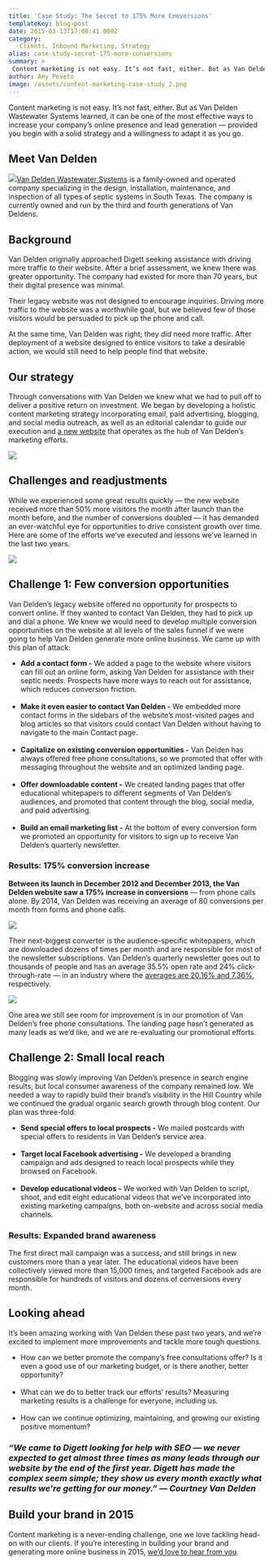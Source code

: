 ```yaml
---
title: 'Case Study: The Secret to 175% More Conversions'
templateKey: blog-post
date: 2015-03-13T17:08:41.000Z
category: 
  -Clients, Inbound Marketing, Strategy
alias: case-study-secret-175-more-conversions
summary: > 
 Content marketing is not easy. It’s not fast, either. But as Van Delden Wastewater Systems learned, it can be one of the most effective ways to increase your company’s online presence and lead generation — provided you begin with a solid strategy and a willingness to adapt it as you go.
author: Amy Peveto
image: /assets/content-marketing-case-study_2.png
---
```


Content marketing is not easy. It’s not fast, either. But as Van Delden Wastewater Systems learned, it can be one of the most effective ways to increase your company’s online presence and lead generation — provided you begin with a solid strategy and a willingness to adapt it as you go.

Meet Van Delden
---------------

![](/sites/default/files/van-delden-marketing-case-study.png)[Van Delden Wastewater Systems](http://www.vdwws.com/) is a family-owned and operated company specializing in the design, installation, maintenance, and inspection of all types of septic systems in South Texas. The company is currently owned and run by the third and fourth generations of Van Deldens.

Background
----------

Van Delden originally approached Digett seeking assistance with driving more traffic to their website. After a brief assessment, we knew there was greater opportunity. The company had existed for more than 70 years, but their digital presence was minimal.

Their legacy website was not designed to encourage inquiries. Driving more traffic to the website was a worthwhile goal, but we believed few of those visitors would be persuaded to pick up the phone and call.

At the same time, Van Delden was right; they _did_ need more traffic. After deployment of a website designed to entice visitors to take a desirable action, we would still need to help people find that website.

Our strategy
------------

Through conversations with Van Delden we knew what we had to pull off to deliver a positive return on investment. We began by developing a holistic content marketing strategy incorporating email, paid advertising, blogging, and social media outreach, as well as an editorial calendar to guide our execution and [a new website](/blog/03/13/2013/new-site-launch-vdwwscom) that operates as the hub of Van Delden’s marketing efforts.

![](/sites/default/files/van-delden-content-marketing-case-study.png)

Challenges and readjustments
----------------------------

While we experienced some great results quickly — the new website received more than 50% more visitors the month after launch than the month before, and the number of conversions doubled — it has demanded an ever-watchful eye for opportunities to drive consistent growth over time. Here are some of the efforts we’ve executed and lessons we’ve learned in the last two years.

![](/sites/default/files/content-marketing-case-study-traffic-increase.png)

Challenge 1: Few conversion opportunities
-----------------------------------------

Van Delden’s legacy website offered no opportunity for prospects to convert online. If they wanted to contact Van Delden, they had to pick up and dial a phone. We knew we would need to develop multiple conversion opportunities on the website at all levels of the sales funnel if we were going to help Van Delden generate more online business. We came up with this plan of attack:

*   **Add a contact form -** We added a page to the website where visitors can fill out an online form, asking Van Delden for assistance with their septic needs. Prospects have more ways to reach out for assistance, which reduces conversion friction.  
     
*   **Make it even easier to contact Van Delden -** We embedded more contact forms in the sidebars of the website’s most-visited pages and blog articles so that visitors could contact Van Delden without having to navigate to the main Contact page.  
     
*   **Capitalize on existing conversion opportunities -** Van Delden has always offered free phone consultations, so we promoted that offer with messaging throughout the website and an optimized landing page.  
     
*   **Offer downloadable content -** We created landing pages that offer educational whitepapers to different segments of Van Delden’s audiences, and promoted that content through the blog, social media, and paid advertising.  
     
*   **Build an email marketing list -** At the bottom of every conversion form we promoted an opportunity for visitors to sign up to receive Van Delden’s quarterly newsletter.

### Results: 175% conversion increase

**Between its launch in December 2012 and December 2013, the Van Delden website saw a 175% increase in conversions** — from phone calls alone. By 2014, Van Delden was receiving an average of 80 conversions per month from forms and phone calls.

![](/sites/default/files/content-marketing-case-study-phone-conversion-increase.png)

Their next-biggest converter is the audience-specific whitepapers, which are downloaded dozens of times per month and are responsible for most of the newsletter subscriptions. Van Delden’s quarterly newsletter goes out to thousands of people and has an average 35.5% open rate and 24% click-through-rate — in an industry where the [averages are 20.16% and 7.36%](http://support2.constantcontact.com/articles/FAQ/2499), respectively.

![](/sites/default/files/content-marketing-case-study-email-performance.png)

One area we still see room for improvement is in our promotion of Van Delden’s free phone consultations. The landing page hasn’t generated as many leads as we’d like, and we are re-evaluating our promotional efforts.

Challenge 2: Small local reach
------------------------------

Blogging was slowly improving Van Delden’s presence in search engine results, but local consumer awareness of the company remained low. We needed a way to rapidly build their brand’s visibility in the Hill Country while we continued the gradual organic search growth through blog content. Our plan was three-fold:

*   **Send special offers to local prospects -** We mailed postcards with special offers to residents in Van Delden’s service area.  
     
*   **Target local Facebook advertising -** We developed a branding campaign and ads designed to reach local prospects while they browsed on Facebook.  
     
*   **Develop educational videos -** We worked with Van Delden to script, shoot, and edit eight educational videos that we’ve incorporated into existing marketing campaigns, both on-website and across social media channels.

### Results: Expanded brand awareness

The first direct mail campaign was a success, and still brings in new customers more than a year later. The educational videos have been collectively viewed more than 15,000 times, and targeted Facebook ads are responsible for hundreds of visitors and dozens of conversions every month.

Looking ahead
-------------

It’s been amazing working with Van Delden these past two years, and we’re excited to implement more improvements and tackle more tough questions.

*   How can we better promote the company’s free consultations offer? Is it even a good use of our marketing budget, or is there another, better opportunity?  
     
*   What can we do to better track our efforts’ results? Measuring marketing results is a challenge for everyone, including us.  
     
*   How can we continue optimizing, maintaining, and growing our existing positive momentum?

### _“We came to Digett looking for help with SEO — we never expected to get almost three times as many leads through our website by the end of the first year. Digett has made the complex seem simple; they show us every month exactly what results we're getting for our money.” — Courtney Van Delden_

Build your brand in 2015
------------------------

Content marketing is a never-ending challenge, one we love tackling head-on with our clients. If you’re interesting in building your brand and generating more online business in 2015, [we’d love to hear from you](/contact).